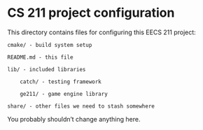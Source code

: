# CS 211 project configuration

This directory contains files for configuring this EECS 211 project:

    cmake/ - build system setup

    README.md - this file

    lib/ - included libraries

        catch/ - testing framework
        
        ge211/ - game engine library
        
    share/ - other files we need to stash somewhere

You probably shouldn’t change anything here.
